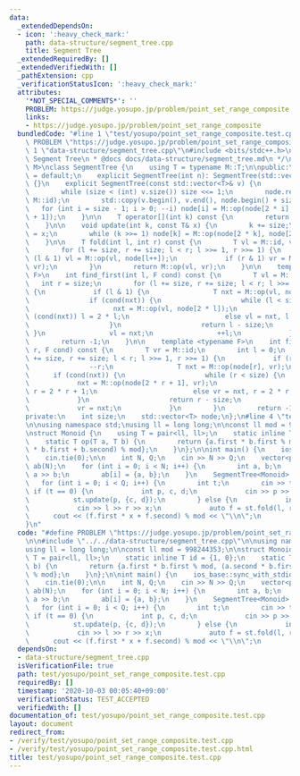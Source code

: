 ```yaml
---
data:
  _extendedDependsOn:
  - icon: ':heavy_check_mark:'
    path: data-structure/segment_tree.cpp
    title: Segment Tree
  _extendedRequiredBy: []
  _extendedVerifiedWith: []
  _pathExtension: cpp
  _verificationStatusIcon: ':heavy_check_mark:'
  attributes:
    '*NOT_SPECIAL_COMMENTS*': ''
    PROBLEM: https://judge.yosupo.jp/problem/point_set_range_composite
    links:
    - https://judge.yosupo.jp/problem/point_set_range_composite
  bundledCode: "#line 1 \"test/yosupo/point_set_range_composite.test.cpp\"\n#define\
    \ PROBLEM \"https://judge.yosupo.jp/problem/point_set_range_composite\"\n\n#line\
    \ 1 \"data-structure/segment_tree.cpp\"\n#include <bits/stdc++.h>\n\n/*\n * @brief\
    \ Segment Tree\n * @docs docs/data-structure/segment_tree.md\n */\ntemplate <typename\
    \ M>\nclass SegmentTree {\n    using T = typename M::T;\n\npublic:\n    SegmentTree()\
    \ = default;\n    explicit SegmentTree(int n): SegmentTree(std::vector<T>(n, M::id))\
    \ {}\n    explicit SegmentTree(const std::vector<T>& v) {\n        size = 1;\n\
    \        while (size < (int) v.size()) size <<= 1;\n        node.resize(2 * size,\
    \ M::id);\n        std::copy(v.begin(), v.end(), node.begin() + size);\n     \
    \   for (int i = size - 1; i > 0; --i) node[i] = M::op(node[2 * i], node[2 * i\
    \ + 1]);\n    }\n\n    T operator[](int k) const {\n        return node[k + size];\n\
    \    }\n\n    void update(int k, const T& x) {\n        k += size;\n        node[k]\
    \ = x;\n        while (k >>= 1) node[k] = M::op(node[2 * k], node[2 * k + 1]);\n\
    \    }\n\n    T fold(int l, int r) const {\n        T vl = M::id, vr = M::id;\n\
    \        for (l += size, r += size; l < r; l >>= 1, r >>= 1) {\n            if\
    \ (l & 1) vl = M::op(vl, node[l++]);\n            if (r & 1) vr = M::op(node[--r],\
    \ vr);\n        }\n        return M::op(vl, vr);\n    }\n\n    template <typename\
    \ F>\n    int find_first(int l, F cond) const {\n        T vl = M::id;\n     \
    \   int r = size;\n        for (l += size, r += size; l < r; l >>= 1, r >>= 1)\
    \ {\n            if (l & 1) {\n                T nxt = M::op(vl, node[l]);\n \
    \               if (cond(nxt)) {\n                    while (l < size) {\n   \
    \                     nxt = M::op(vl, node[2 * l]);\n                        if\
    \ (cond(nxt)) l = 2 * l;\n                        else vl = nxt, l = 2 * l + 1;\n\
    \                    }\n                    return l - size;\n               \
    \ }\n                vl = nxt;\n                ++l;\n            }\n        }\n\
    \        return -1;\n    }\n\n    template <typename F>\n    int find_last(int\
    \ r, F cond) const {\n        T vr = M::id;\n        int l = 0;\n        for (l\
    \ += size, r += size; l < r; l >>= 1, r >>= 1) {\n            if (r & 1) {\n \
    \               --r;\n                T nxt = M::op(node[r], vr);\n          \
    \      if (cond(nxt)) {\n                    while (r < size) {\n            \
    \            nxt = M::op(node[2 * r + 1], vr);\n                        if (cond(nxt))\
    \ r = 2 * r + 1;\n                        else vr = nxt, r = 2 * r;\n        \
    \            }\n                    return r - size;\n                }\n    \
    \            vr = nxt;\n            }\n        }\n        return -1;\n    }\n\n\
    private:\n    int size;\n    std::vector<T> node;\n};\n#line 4 \"test/yosupo/point_set_range_composite.test.cpp\"\
    \n\nusing namespace std;\nusing ll = long long;\n\nconst ll mod = 998244353;\n\
    \nstruct Monoid {\n    using T = pair<ll, ll>;\n    static inline T id = {1, 0};\n\
    \    static T op(T a, T b) {\n        return {a.first * b.first % mod, (a.second\
    \ * b.first + b.second) % mod};\n    }\n};\n\nint main() {\n    ios_base::sync_with_stdio(false);\n\
    \    cin.tie(0);\n\n    int N, Q;\n    cin >> N >> Q;\n    vector<pair<ll, ll>>\
    \ ab(N);\n    for (int i = 0; i < N; i++) {\n        int a, b;\n        cin >>\
    \ a >> b;\n        ab[i] = {a, b};\n    }\n    SegmentTree<Monoid> st(ab);\n \
    \   for (int i = 0; i < Q; i++) {\n        int t;\n        cin >> t;\n       \
    \ if (t == 0) {\n            int p, c, d;\n            cin >> p >> c >> d;\n \
    \           st.update(p, {c, d});\n        } else {\n            int l, r, x;\n\
    \            cin >> l >> r >> x;\n            auto f = st.fold(l, r);\n      \
    \      cout << (f.first * x + f.second) % mod << \"\\n\";\n        }\n    }\n\
    }\n"
  code: "#define PROBLEM \"https://judge.yosupo.jp/problem/point_set_range_composite\"\
    \n\n#include \"../../data-structure/segment_tree.cpp\"\n\nusing namespace std;\n\
    using ll = long long;\n\nconst ll mod = 998244353;\n\nstruct Monoid {\n    using\
    \ T = pair<ll, ll>;\n    static inline T id = {1, 0};\n    static T op(T a, T\
    \ b) {\n        return {a.first * b.first % mod, (a.second * b.first + b.second)\
    \ % mod};\n    }\n};\n\nint main() {\n    ios_base::sync_with_stdio(false);\n\
    \    cin.tie(0);\n\n    int N, Q;\n    cin >> N >> Q;\n    vector<pair<ll, ll>>\
    \ ab(N);\n    for (int i = 0; i < N; i++) {\n        int a, b;\n        cin >>\
    \ a >> b;\n        ab[i] = {a, b};\n    }\n    SegmentTree<Monoid> st(ab);\n \
    \   for (int i = 0; i < Q; i++) {\n        int t;\n        cin >> t;\n       \
    \ if (t == 0) {\n            int p, c, d;\n            cin >> p >> c >> d;\n \
    \           st.update(p, {c, d});\n        } else {\n            int l, r, x;\n\
    \            cin >> l >> r >> x;\n            auto f = st.fold(l, r);\n      \
    \      cout << (f.first * x + f.second) % mod << \"\\n\";\n        }\n    }\n}"
  dependsOn:
  - data-structure/segment_tree.cpp
  isVerificationFile: true
  path: test/yosupo/point_set_range_composite.test.cpp
  requiredBy: []
  timestamp: '2020-10-03 00:05:40+09:00'
  verificationStatus: TEST_ACCEPTED
  verifiedWith: []
documentation_of: test/yosupo/point_set_range_composite.test.cpp
layout: document
redirect_from:
- /verify/test/yosupo/point_set_range_composite.test.cpp
- /verify/test/yosupo/point_set_range_composite.test.cpp.html
title: test/yosupo/point_set_range_composite.test.cpp
---
```

